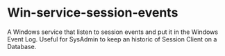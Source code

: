 # Win-service-session-events
A Windows service that listen to session events and put it in the Windows Event Log.
Useful for SysAdmin to keep an historic of Session Client on a Database. 
